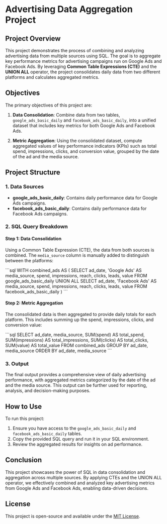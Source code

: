 
# Advertising Data Aggregation Project

## Project Overview

This project demonstrates the process of combining and analyzing advertising data from multiple sources using SQL. The goal is to aggregate key performance metrics for advertising campaigns run on Google Ads and Facebook Ads. By leveraging **Common Table Expressions (CTE)** and the **UNION ALL** operator, the project consolidates daily data from two different platforms and calculates aggregated metrics.

## Objectives

The primary objectives of this project are:

1. **Data Consolidation**: Combine data from two tables, `google_ads_basic_daily` and `facebook_ads_basic_daily`, into a unified dataset that includes key metrics for both Google Ads and Facebook Ads.

2. **Metric Aggregation**: Using the consolidated dataset, compute aggregated values of key performance indicators (KPIs) such as total spend, impressions, clicks, and conversion value, grouped by the date of the ad and the media source.

## Project Structure

### 1. Data Sources

- **google_ads_basic_daily**: Contains daily performance data for Google Ads campaigns.
- **facebook_ads_basic_daily**: Contains daily performance data for Facebook Ads campaigns.

### 2. SQL Query Breakdown

#### Step 1: Data Consolidation

Using a Common Table Expression (CTE), the data from both sources is combined. The `media_source` column is manually added to distinguish between the platforms:

\`\`\`sql
WITH combined_ads AS (
    SELECT 
        ad_date, 
        'Google Ads' AS media_source, 
        spend, 
        impressions, 
        reach, 
        clicks, 
        leads, 
        value 
    FROM google_ads_basic_daily
    UNION ALL
    SELECT 
        ad_date, 
        'Facebook Ads' AS media_source, 
        spend, 
        impressions, 
        reach, 
        clicks, 
        leads, 
        value 
    FROM facebook_ads_basic_daily
)
\`\`\`

#### Step 2: Metric Aggregation

The consolidated data is then aggregated to provide daily totals for each platform. This includes summing up the spend, impressions, clicks, and conversion value:

\`\`\`sql
SELECT 
    ad_date, 
    media_source, 
    SUM(spend) AS total_spend, 
    SUM(impressions) AS total_impressions, 
    SUM(clicks) AS total_clicks, 
    SUM(value) AS total_value 
FROM combined_ads
GROUP BY ad_date, media_source
ORDER BY ad_date, media_source
\`\`\`

### 3. Output

The final output provides a comprehensive view of daily advertising performance, with aggregated metrics categorized by the date of the ad and the media source. This output can be further used for reporting, analysis, and decision-making purposes.

## How to Use

To run this project:

1. Ensure you have access to the `google_ads_basic_daily` and `facebook_ads_basic_daily` tables.
2. Copy the provided SQL query and run it in your SQL environment.
3. Review the aggregated results for insights on ad performance.

## Conclusion

This project showcases the power of SQL in data consolidation and aggregation across multiple sources. By applying CTEs and the UNION ALL operator, we effectively combined and analyzed key advertising metrics from Google Ads and Facebook Ads, enabling data-driven decisions.

## License

This project is open-source and available under the [MIT License](LICENSE).
